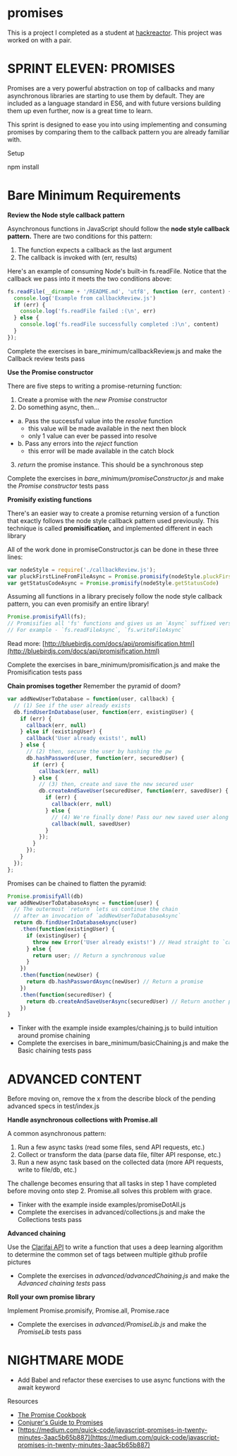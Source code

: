 # promises
This is a project I completed as a student at [hackreactor](http://hackreactor.com). This project was worked on with a pair.

# SPRINT ELEVEN: PROMISES
Promises are a very powerful abstraction on top of callbacks and many asynchronous libraries are starting to use them by default. They are included as a language standard in ES6, and with future versions building them up even further, now is a great time to learn.

This sprint is designed to ease you into using implementing and consuming promises by comparing them to the callback pattern you are already familiar with.

Setup

npm install


# Bare Minimum Requirements

**Review the Node style callback pattern**

Asynchronous functions in JavaScript should follow the **node style callback pattern.** There are two conditions for this pattern:

1. The function expects a callback as the last argument
2. The callback is invoked with (err, results)

Here's an example of consuming Node's built-in fs.readFile. Notice that the callback we pass into it meets the two conditions above:

```javascript
fs.readFile(__dirname + '/README.md', 'utf8', function (err, content) {
  console.log('Example from callbackReview.js')
  if (err) {
    console.log('fs.readFile failed :(\n', err)
  } else {
    console.log('fs.readFile successfully completed :)\n', content)
  }
});
```
Complete the exercises in bare_minimum/callbackReview.js and make the Callback review tests pass

**Use the Promise constructor**

There are five steps to writing a promise-returning function:

1. Create a promise with the *new Promise* constructor
2. Do something async, then…
  * a. Pass the successful value into the *resolve* function
    * this value will be made available in the next then block
    * only 1 value can ever be passed into resolve
  * b. Pass any errors into the *reject* function
    * this error will be made available in the catch block
3. *return* the promise instance. This should be a synchronous step

Complete the exercises in *bare_minimum/promiseConstructor.js* and make the *Promise constructor* tests pass

**Promisify existing functions**

There's an easier way to create a promise returning version of a function that exactly follows the node style callback pattern used previously. This technique is called **promisification,** and implemented different in each library

All of the work done in promiseConstructor.js can be done in these three lines:
```javascript
var nodeStyle = require('./callbackReview.js');
var pluckFirstLineFromFileAsync = Promise.promisify(nodeStyle.pluckFirstLineFromFile)
var getStatusCodeAsync = Promise.promisify(nodeStyle.getStatusCode)
```
Assuming all functions in a library precisely follow the node style callback pattern, you can even promisify an entire library!
```javascript
Promise.promisifyAll(fs);
// Promisifies all 'fs' functions and gives us an `Async` suffixed version
// For example - `fs.readFileAsync`, `fs.writeFileAsync`
```
Read more: [http://bluebirdjs.com/docs/api/promisification.html](http://bluebirdjs.com/docs/api/promisification.html)

Complete the exercises in bare_minimum/promisification.js and make the Promisification tests pass

**Chain promises together**
Remember the pyramid of doom?
```javascript
var addNewUserToDatabase = function(user, callback) {
  // (1) See if the user already exists
  db.findUserInDatabase(user, function(err, existingUser) {
    if (err) {
      callback(err, null)
    } else if (existingUser) {
      callback('User already exists!', null)
    } else {
      // (2) then, secure the user by hashing the pw
      db.hashPassword(user, function(err, securedUser) {
        if (err) {
          callback(err, null)
        } else {
          // (3) then, create and save the new secured user
          db.createAndSaveUser(securedUser, function(err, savedUser) {
            if (err) {
              callback(err, null)
            } else {
              // (4) We're finally done! Pass our new saved user along
              callback(null, savedUser)
            }
          });
        }
      });
    }
  });
};
```
Promises can be chained to flatten the pyramid:
```javascript
Promise.promisifyAll(db)
var addNewUserToDatabaseAsync = function(user) {
  // The outermost `return` lets us continue the chain
  // after an invocation of `addNewUserToDatabaseAsync`
  return db.findUserInDatabaseAsync(user)
    .then(function(existingUser) {
      if (existingUser) {
        throw new Error('User already exists!') // Head straight to `catch`. Do not pass Go, do not collect $200
      } else {
        return user; // Return a synchronous value
      }
    })
    .then(function(newUser) {
      return db.hashPasswordAsync(newUser) // Return a promise
    })
    .then(function(securedUser) {
      return db.createAndSaveUserAsync(securedUser) // Return another promise
    })
}
```
* Tinker with the example inside examples/chaining.js to build intuition around promise chaining
* Complete the exercises in bare_minimum/basicChaining.js and make the Basic chaining tests pass

# ADVANCED CONTENT
Before moving on, remove the x from the describe block of the pending advanced specs in test/index.js

**Handle asynchronous collections with Promise.all**

A common asynchronous pattern:

1. Run a few async tasks (read some files, send API requests, etc.)
2. Collect or transform the data (parse data file, filter API response, etc.)
3. Run a new async task based on the collected data (more API requests, write to file/db, etc.)

The challenge becomes ensuring that all tasks in step 1 have completed before moving onto step 2. Promise.all solves this problem with grace.

* Tinker with the example inside examples/promiseDotAll.js
* Complete the exercises in advanced/collections.js and make the Collections tests pass

**Advanced chaining**

Use the [Clarifai API](https://clarifai.com/developer/guide/) to write a function that uses a deep learning algorithm to determine the common set of tags between multiple github profile pictures

* Complete the exercises in *advanced/advancedChaining.js* and make the *Advanced chaining tests* pass

**Roll your own promise library**

Implement Promise.promisify, Promise.all, Promise.race

* Complete the exercises in *advanced/PromiseLib.js* and make the *PromiseLib* tests pass

# NIGHTMARE MODE
* Add Babel and refactor these exercises to use async functions with the await keyword

Resources
* [The Promise Cookbook](https://github.com/mattdesl/promise-cookbook)
* [Conjurer's Guide to Promises](http://www.youhavetolearncomputers.com/blog?category=Hack+Reactor)
* [https://medium.com/quick-code/javascript-promises-in-twenty-minutes-3aac5b65b887](https://medium.com/quick-code/javascript-promises-in-twenty-minutes-3aac5b65b887)
